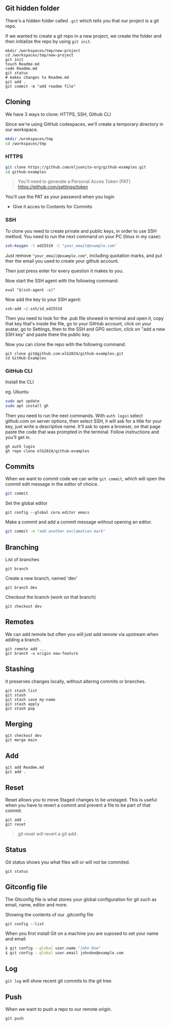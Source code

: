 ## Git hidden folder

There's a hidden folder called `.git` which tells you that our project is a git repo.

If we wanted to create a git repo in a new project, we create the folder and then initialize the repo by using `git init`.

```
mkdir /workspaces/tmp/new-project
cd /workspaces/tmp/new-project
git init
touch Readme.md
code Readme.md
git status
# makes changes to Readme.md
git add .
git commit -m "add readme file"
```

## Cloning

We have 3 ways to clone: HTTPS, SSH, Github CLI

Since we're using GitHub codespaces, we'll create a temporary directory in our workspace.

```sh
mkdir /wrokspaces/tmp
cd /workspaces/tmp
```

### HTTPS

```sh
git clone https://github.com/eljuanito-org/github-examples.git
cd github-examples
```

> You'll need to generate a Personal Acces Token (PAT)
> https://github.com/settings/token

You'll use the PAT as your password when you login

- Give it acces to Contents for Commits

### SSH

To clone you need to create private and public keys, in order to use SSH method. You need to run the next command on your PC (linux in my case):

```sh
ssh-keygen -t ed25519 -C "your_email@example.com"
```

Just remove `"your_email@example.com"`, including quotation marks, and put ther the email you used to create your github account.

Then just press enter for every question it makes to you.

Now start the SSH agent with the following command:

```
eval "$(ssh-agent -s)"
```

Now add the key to your SSH agent:

```ssh
ssh-add ~/.ssh/id_ed25519
```

Then you need to look for the .pub file showed in terminal and open it, copy that key that's inside the file, go to your GitHub account, click on your avatar, go to Settings, then to the SSH and GPG section, click on "add a new SSH key" and paste there the public key.

Now you can clone the repo with the following command:

```ssh
git clone git@github.com:elG2024/github-examples.git
cd GitHub-Examples
```

### GitHub CLI

Install the CLI

eg. Ubuntu

```sh
sudo apt update
sudo apt install gh
```

Then you need to run the next commands. With `auth login` select github.com on server options, then select SSH, it will ask for a title for your key, just write a descriptive name. It'll ask to open a browser, on that page paste the code that was prompted in the terminal. Follow instructions and you'll get in.

```
gh auth login
gh repo clone elG2024/github-examples
```

## Commits

When we want to commit code we can write `git commit`, which will open the commit edit message in the editor of choice.

```sh
git commit
```

Set the global editor

```
git config --global core.editor emacs
```

Make a commit and add a commit message without opening an editor.

```sh
git commit -m "add another exclamation mark"
```

## Branching

List of branches

```
git branch
```

Create a new branch, named 'dev'

```
git branch dev
```

Checkout the branch (work on that branch)

```
git checkout dev
```

## Remotes

We can add remote but often you will just add remote via upstream when adding a branch.

```
git remote add ...
git branch -u origin new-feature
```

## Stashing

It preserves changes locally, without altering commits or branches.

```
git stash list
git stash
git stash save my-name
git stash apply
git stash pop
```

## Merging

```
git checkout dev
git merge main
```

## Add

```
git add Readme.md
git add .
```

## Reset

Reset allows you to move Staged changes to be unstaged. This is useful when you have to revert a commit and prevent a file to be part of that commit.

```
git add .
git reset
```

> git reset will revert a git add .

## Status

Git status shows you what files will or will not be commited.

```
git status
```

## Gitconfig file

The Gitconfig file is what stores your global configuration for git such as email, name, editor and more.

Showing the contents of our .gitconfig file

```
git config --list
```

When you first install Git on a machine you are suposed to set your name and email

```sh
$ git config --global user.name "John Doe"
$ git config --global user.email johndoe@example.com
```

## Log

`git log` will show recent git commits to the git tree.

## Push

When we want to push a repo to our remote origin.

```
git push
```
